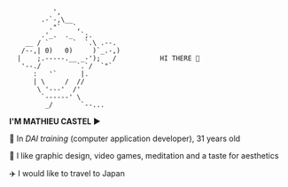                ',
            .-`-,\__
              ."`   `,
            .'_.  ._  `;.
        __ / `      `  `.\ .--.
       /--,| 0)   0)     )`_.-,)
      |    ;.-----.__ _-');   /           HI THERE 👋
       '--./         `.`/  `"`
          :   '`      |.      
          | \     /  //         
           \ '---'  /'        
            `------' \  
             _/       `--...

														
**I'M MATHIEU CASTEL ►**


🧑 In *DAI training* (computer application developer), 31 years old

🎲 I like graphic design, video games, meditation and a taste for aesthetics

✈️ I would like to travel to Japan
